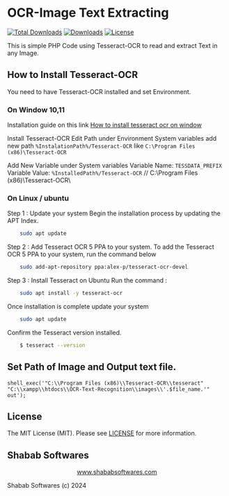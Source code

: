 # OCR-Image Text Extracting

[![Total Downloads](http://poser.pugx.org/shababsoftwares/ocr-text-recognition/downloads)](https://packagist.org/packages/shababsoftwares/ocr-text-recognition)
[![Downloads](https://poser.pugx.org/ShababSoftwares/OCR-Text-Recognition/d/total.svg)](https://github.com/ShababSoftwares/OCR-Text-Recognition)
[![License](https://poser.pugx.org/ShababSoftwares/OCR-Text-Recognition/license.svg)](LICENSE.md)

This is simple PHP Code using Tesseract-OCR to read and extract Text in any Image.

## How to Install Tesseract-OCR

You need to have Tesseract-OCR installed and set Environment.
    
### On Window 10,11

Installation guide on this link <a href="https://ironsoftware.com/csharp/ocr/blog/ocr-tools/tesseract-ocr-windows/" target="_blank">How to install tesseract ocr on window</a>

Install Tesseract-OCR 
Edit Path under Environment System variables 
add new path
    `%InstalationPath%/Tesseract-OCR`
like
    `C:\Program Files (x86)\Tesseract-OCR`
    
Add New Variable under System variables
Variable Name: `TESSDATA_PREFIX`
Variable Value: `%InstalledPath%/Tesseract-OCR` // C:\Program Files (x86)\Tesseract-OCR\

### On Linux / ubuntu

Step 1 : Update your system
Begin the installation process by updating the APT Index.
```bash
    sudo apt update
```

Step 2 : Add Tesseract OCR 5 PPA to your system.
To add the Tesseract OCR 5 PPA to your system, run the command below
```bash
    sudo add-apt-repository ppa:alex-p/tesseract-ocr-devel
```
Step 3 : Install Tesseract on Ubuntu
Run the command :
```bash
    sudo apt install -y tesseract-ocr
```
Once installation is complete update your system
```bash
    sudo apt update 
```
Confirm the Tesseract version installed.
```bash
    $ tesseract --version
```

## Set Path of Image and Output text file.

    shell_exec('"C:\\Program Files (x86)\\Tesseract-OCR\\tesseract" "C:\\xampp\\htdocs\\OCR-Text-Recognition\\images\\'.$file_name.'" out');
    
## License

The MIT License (MIT). Please see [LICENSE](LICENSE.md) for more information.

## Shabab Softwares

<p align="center"><a href="https://www.shababsoftwares.com" target="_blank">www.shababsoftwares.com</a></p>

Shabab Softwares (c) 2024